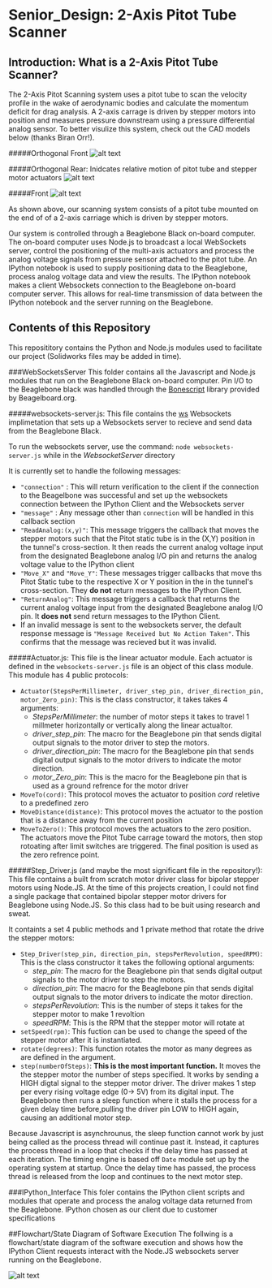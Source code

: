 Senior_Design: 2-Axis Pitot Tube Scanner 
================================
Introduction: What is a 2-Axis Pitot Tube Scanner?
------------------------------
The 2-Axis Pitot Scanning system uses a pitot tube to scan the velocity profile in the wake of aerodynamic bodies and calculate the momentum deficit for drag analysis. A 2-axis carrage is driven by stepper motors into position and measures pressure downstream using a pressure differential analog sensor. To better visulize this system, check out the CAD models below (thanks Biran Orr!).

#####Orthogonal Front
![alt text](https://github.com/alexlerikos/Senior_Design/blob/master/README_images/Orthogonal_Front.png)

#####Orthogonal Rear: Inidcates relative motion of pitot tube and stepper motor actuators
![alt text](https://github.com/alexlerikos/Senior_Design/blob/master/README_images/Orthogonal_Rear.png)

#####Front
![alt text](https://github.com/alexlerikos/Senior_Design/blob/master/README_images/Front.png)

As shown above, our scanning system consists of a pitot tube mounted on the end of of a 2-axis carriage which is driven by stepper motors. 

Our system is controlled through a Beaglebone Black on-board computer. The on-board computer uses Node.js to broadcast a local WebSockets server, control the positioning of the multi-axis actuators and process the analog voltage signals from pressure sensor attached to the pitot tube. An IPython notebook is used to supply positioning data to the Beaglebone, process analog voltage data and view the results. The IPython notebook makes a client Websockets connection to the Beaglebone on-board computer server. This allows for real-time transmission of data between the IPython notebook and the server running on the Beaglebone. 
	

Contents of this Repository
--------------------------------------

This reposititory contains the Python and Node.js modules used to facilitate our project (Solidworks files may be added in time). 

###WebSocketsServer
This folder contains all the Javascript and Node.js modules that run on the Beaglebone Black on-board computer. Pin I/O to the Beaglebone black was handled through the [Bonescript](http://beagleboard.org/Support/BoneScript) library provided by Beagelboard.org.

#####websockets-server.js:
This file contains the [ws](https://einaros.github.io/ws/) Websockets implimetation that sets up a Websockets server to recieve and send data from the Beaglebone Black. 

To run the websockets server, use the command: `node websockets-server.js` while in the *WebsocketServer* directory

It is currently set to handle the following messages:

* `"connection"` : This will return verification to the client if the connection to the Beagelbone was successful and set up the websockets connection between the IPython Client and the Websockets server
* `"message"` : Any message other than `connection` will be handled in this callback section
* `"ReadAnalog:(x,y)"`: This message triggers the callback that moves the stepper motors such that the Pitot static tube is in the (X,Y) position in the  tunnel's cross-section. It then reads the current analog voltage input from the designated Beaglebone analog I/O pin and returns the analog voltage value to the IPython client
* `"Move_X"` and `"Move_Y"`: These messages trigger callbacks that move ths Pitot Static tube to the respective X or Y position in the in the  tunnel's cross-section. They **do not** return messages to the IPython Client.
* `"ReturnAnalog"`: This message triggers a callback that returns the current analog voltage input from the designated Beaglebone analog I/O pin. It **does not** send return messages to the IPython Client.
* If an invalid message is sent to the websockets server, the default response message is `"Message Received but No Action Taken"`. This confirms that the message was recieved but it was invalid.

#####Actuator.js:
This file is the linear actuator module. Each actuator is defined in the `websockets-server.js` file is an object of this class module. This module has 4 public protocols:

* `Actuator(StepsPerMillimeter, driver_step_pin, driver_direction_pin, motor_Zero_pin)`: This is the class constructor, it takes takes 4 arguments:
	* *StepsPerMillimeter*: the number of motor steps it takes to travel 1 millmeter horizontally or vertically along the linear actualtor.
	* *driver_step_pin*: The macro for the Beaglebone pin that sends digital output signals to the motor driver to step the motors.
	* *driver_direction_pin*: The macro for the Beaglebone pin that sends digital output signals to the motor drivers to indicate the motor direction.
	* *motor_Zero_pin*: This is the macro for the Beaglebone pin that is used as a ground refrence for the motor driver
* `MoveTo(cord)`: This protocol moves the actuator to position *cord* reletive to a predefined zero
* `MoveDistance(distance)`: This protocol moves the actuator to the postion that is a distance away from the current position
* `MoveToZero()`: This protocol moves the actuators to the zero position. The actuators move the Pitot Tube carrage toward the motors, then stop rotoating after limit switches are triggered. The final position is used as the zero refrence point.

#####Step_Driver.js (and maybe the most significant file in the repository!):
This file contains a built from scratch motor driver class for bipolar stepper motors using Node.JS. At the time of this projects creation, I could not find a single package that contained bipolar stepper motor drivers for Beaglebone using Node.JS. So this class had to be buit using research and sweat.  

It containts a set 4 public methods and 1 private method that rotate the drive the stepper motors:
* `Step_Driver(step_pin, direction_pin, stepsPerRevolution, speedRPM)`: This is the class constructor it takes the following optional arguments:
	* *step_pin*: The macro for the Beaglebone pin that sends digital output signals to the motor driver to step the motors.
	* *direction_pin*:  The macro for the Beaglebone pin that sends digital output signals to the motor drivers to indicate the motor direction.
	* *stepsPerRevolution*: This is the number of steps it takes for the stepper motor to make 1 revoltion
	* *speedRPM*: This is the RPM that the stepper motor will rotate at
* `setSpeed(rpm)`: This fuction can be used to change the speed of the stepper motor after it is instantiated.
* `rotate(degrees)`: This function rotates the motor as many degrees as are defined in the argument. 
* `step(numberOfSteps)`: **This is the most important function.** It moves the the stepper motor the number of steps specified. It works by sending a HIGH digtal signal to the stepper motor driver. The driver makes 1 step per every rising voltage edge (0-> 5V) from its digital input. The Beaglebone then runs a sleep function where it stalls the process for a given delay time before,pulling the driver pin LOW to HIGH again, causing an additional motor step.

Because Javascript is asynchrounus, the sleep function cannot work by just being called as the process thread will continue past it. Instead, it captures the process thread in a loop that checks if the delay time has passed at each iteration. The timing engine is based off `Date` module set up by the operating system at startup. Once the delay time has passed, the process thread is released from the loop and continues to the next motor step.

###IPython_Interface
This foler contains the IPython client scripts and modules that operate and process the analog voltage data returned from the Beaglebone. IPython chosen as our client due to customer specifications

##Flowchart/State Diagram of Software Execution
The follwing is a flowchart/state diagram of the software execution and shows how the IPython Client requests interact with the Node.JS websockets server running on the Beaglebone.

![alt text](https://github.com/alexlerikos/Senior_Design/blob/master/README_images/Software%20Flowchart.png)


